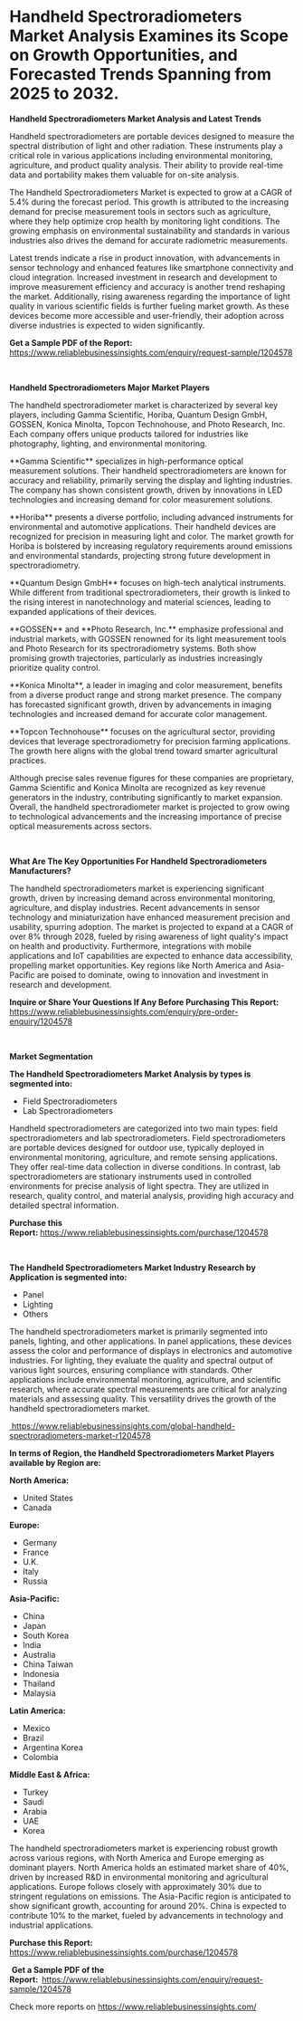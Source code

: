 <p><h1>Handheld Spectroradiometers Market Analysis Examines its Scope on Growth Opportunities, and Forecasted Trends Spanning from 2025 to 2032.</h1></p><p><strong>Handheld Spectroradiometers Market Analysis and Latest Trends</strong></p>
<p><p>Handheld spectroradiometers are portable devices designed to measure the spectral distribution of light and other radiation. These instruments play a critical role in various applications including environmental monitoring, agriculture, and product quality analysis. Their ability to provide real-time data and portability makes them valuable for on-site analysis.</p><p>The Handheld Spectroradiometers Market is expected to grow at a CAGR of 5.4% during the forecast period. This growth is attributed to the increasing demand for precise measurement tools in sectors such as agriculture, where they help optimize crop health by monitoring light conditions. The growing emphasis on environmental sustainability and standards in various industries also drives the demand for accurate radiometric measurements.</p><p>Latest trends indicate a rise in product innovation, with advancements in sensor technology and enhanced features like smartphone connectivity and cloud integration. Increased investment in research and development to improve measurement efficiency and accuracy is another trend reshaping the market. Additionally, rising awareness regarding the importance of light quality in various scientific fields is further fueling market growth. As these devices become more accessible and user-friendly, their adoption across diverse industries is expected to widen significantly.</p></p>
<p><strong>Get a Sample PDF of the Report:&nbsp;</strong> <a href="https://www.reliablebusinessinsights.com/enquiry/request-sample/1204578?utm_campaign=3568&utm_medium=2&utm_source=Github&utm_content=ia&utm_term=26032025&utm_id=handheld-spectroradiometers">https://www.reliablebusinessinsights.com/enquiry/request-sample/1204578</a></p>
<p>&nbsp;</p>
<p><strong>Handheld Spectroradiometers Major Market Players</strong></p>
<p><p>The handheld spectroradiometer market is characterized by several key players, including Gamma Scientific, Horiba, Quantum Design GmbH, GOSSEN, Konica Minolta, Topcon Technohouse, and Photo Research, Inc. Each company offers unique products tailored for industries like photography, lighting, and environmental monitoring.</p><p>**Gamma Scientific** specializes in high-performance optical measurement solutions. Their handheld spectroradiometers are known for accuracy and reliability, primarily serving the display and lighting industries. The company has shown consistent growth, driven by innovations in LED technologies and increasing demand for color measurement solutions.</p><p>**Horiba** presents a diverse portfolio, including advanced instruments for environmental and automotive applications. Their handheld devices are recognized for precision in measuring light and color. The market growth for Horiba is bolstered by increasing regulatory requirements around emissions and environmental standards, projecting strong future development in spectroradiometry.</p><p>**Quantum Design GmbH** focuses on high-tech analytical instruments. While different from traditional spectroradiometers, their growth is linked to the rising interest in nanotechnology and material sciences, leading to expanded applications of their devices.</p><p>**GOSSEN** and **Photo Research, Inc.** emphasize professional and industrial markets, with GOSSEN renowned for its light measurement tools and Photo Research for its spectroradiometry systems. Both show promising growth trajectories, particularly as industries increasingly prioritize quality control.</p><p>**Konica Minolta**, a leader in imaging and color measurement, benefits from a diverse product range and strong market presence. The company has forecasted significant growth, driven by advancements in imaging technologies and increased demand for accurate color management.</p><p>**Topcon Technohouse** focuses on the agricultural sector, providing devices that leverage spectroradiometry for precision farming applications. The growth here aligns with the global trend toward smarter agricultural practices.</p><p>Although precise sales revenue figures for these companies are proprietary, Gamma Scientific and Konica Minolta are recognized as key revenue generators in the industry, contributing significantly to market expansion. Overall, the handheld spectroradiometer market is projected to grow owing to technological advancements and the increasing importance of precise optical measurements across sectors.</p></p>
<p>&nbsp;</p>
<p><strong>What Are The Key Opportunities For Handheld Spectroradiometers Manufacturers?</strong></p>
<p><p>The handheld spectroradiometers market is experiencing significant growth, driven by increasing demand across environmental monitoring, agriculture, and display industries. Recent advancements in sensor technology and miniaturization have enhanced measurement precision and usability, spurring adoption. The market is projected to expand at a CAGR of over 8% through 2028, fueled by rising awareness of light quality's impact on health and productivity. Furthermore, integrations with mobile applications and IoT capabilities are expected to enhance data accessibility, propelling market opportunities. Key regions like North America and Asia-Pacific are poised to dominate, owing to innovation and investment in research and development.</p></p>
<p><strong>Inquire or Share Your Questions If Any Before Purchasing This Report:</strong> <a href="https://www.reliablebusinessinsights.com/enquiry/pre-order-enquiry/1204578?utm_campaign=3568&utm_medium=2&utm_source=Github&utm_content=ia&utm_term=26032025&utm_id=handheld-spectroradiometers">https://www.reliablebusinessinsights.com/enquiry/pre-order-enquiry/1204578</a></p>
<p>&nbsp;</p>
<p><strong>Market Segmentation</strong></p>
<p><strong>The Handheld Spectroradiometers Market Analysis by types is segmented into:</strong></p>
<p><ul><li>Field Spectroradiometers</li><li>Lab Spectroradiometers</li></ul></p>
<p><p>Handheld spectroradiometers are categorized into two main types: field spectroradiometers and lab spectroradiometers. Field spectroradiometers are portable devices designed for outdoor use, typically deployed in environmental monitoring, agriculture, and remote sensing applications. They offer real-time data collection in diverse conditions. In contrast, lab spectroradiometers are stationary instruments used in controlled environments for precise analysis of light spectra. They are utilized in research, quality control, and material analysis, providing high accuracy and detailed spectral information.</p></p>
<p><strong>Purchase this Report:&nbsp;</strong><a href="https://www.reliablebusinessinsights.com/purchase/1204578?utm_campaign=3568&utm_medium=2&utm_source=Github&utm_content=ia&utm_term=26032025&utm_id=handheld-spectroradiometers">https://www.reliablebusinessinsights.com/purchase/1204578</a></p>
<p>&nbsp;</p>
<p><strong>The Handheld Spectroradiometers Market Industry Research by Application is segmented into:</strong></p>
<p><ul><li>Panel</li><li>Lighting</li><li>Others</li></ul></p>
<p><p>The handheld spectroradiometers market is primarily segmented into panels, lighting, and other applications. In panel applications, these devices assess the color and performance of displays in electronics and automotive industries. For lighting, they evaluate the quality and spectral output of various light sources, ensuring compliance with standards. Other applications include environmental monitoring, agriculture, and scientific research, where accurate spectral measurements are critical for analyzing materials and assessing quality. This versatility drives the growth of the handheld spectroradiometers market.</p></p>
<p><a href="https://www.reliablebusinessinsights.com/global-handheld-spectroradiometers-market-r1204578?utm_campaign=3568&utm_medium=2&utm_source=Github&utm_content=ia&utm_term=26032025&utm_id=handheld-spectroradiometers">&nbsp;https://www.reliablebusinessinsights.com/global-handheld-spectroradiometers-market-r1204578</a></p>
<p><strong>In terms of Region, the Handheld Spectroradiometers Market Players available by Region are:</strong></p>
<p>
    <p> <strong> North America: </strong>
        <ul>
            <li>United States</li>
            <li>Canada</li>
        </ul>
        </p> 
    <p> <strong> Europe: </strong>
        <ul>
            <li>Germany</li>
            <li>France</li>
            <li>U.K.</li>
            <li>Italy</li>
            <li>Russia</li>
        </ul>
        </p> 
    <p> <strong> Asia-Pacific: </strong>
        <ul>
            <li>China</li>
            <li>Japan</li>
            <li>South Korea</li>
            <li>India</li>
            <li>Australia</li>
            <li>China Taiwan</li>
            <li>Indonesia</li>
            <li>Thailand</li>
            <li>Malaysia</li>
        </ul>
        </p> 
    <p> <strong> Latin America: </strong>
        <ul>
            <li>Mexico</li>
            <li>Brazil</li>
            <li>Argentina Korea</li>
            <li>Colombia</li>
        </ul>
        </p> 
    <p> <strong> Middle East & Africa: </strong>
        <ul>
            <li>Turkey</li>
            <li>Saudi</li>
            <li>Arabia</li>
            <li>UAE</li>
            <li>Korea</li>
        </ul>
    </p>
    </p>
<p><p>The handheld spectroradiometers market is experiencing robust growth across various regions, with North America and Europe emerging as dominant players. North America holds an estimated market share of 40%, driven by increased R&D in environmental monitoring and agricultural applications. Europe follows closely with approximately 30% due to stringent regulations on emissions. The Asia-Pacific region is anticipated to show significant growth, accounting for around 20%. China is expected to contribute 10% to the market, fueled by advancements in technology and industrial applications.</p></p>
<p><strong>Purchase this Report: </strong><a href="https://www.reliablebusinessinsights.com/purchase/1204578?utm_campaign=3568&utm_medium=2&utm_source=Github&utm_content=ia&utm_term=26032025&utm_id=handheld-spectroradiometers">https://www.reliablebusinessinsights.com/purchase/1204578</a></p>
<p>&nbsp;<strong>Get a Sample PDF of the Report:&nbsp;&nbsp;</strong><a href="https://www.reliablebusinessinsights.com/enquiry/request-sample/1204578?utm_campaign=3568&utm_medium=2&utm_source=Github&utm_content=ia&utm_term=26032025&utm_id=handheld-spectroradiometers">https://www.reliablebusinessinsights.com/enquiry/request-sample/1204578</a></p>
<p><strong></strong></p>
<p>Check more reports on <a href="https://www.reliablebusinessinsights.com/?utm_campaign=3568&utm_medium=2&utm_source=Github&utm_content=ia&utm_term=26032025&utm_id=handheld-spectroradiometers">https://www.reliablebusinessinsights.com/</a></p>